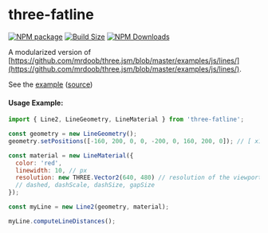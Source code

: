 three-fatline
=============

[![NPM package][npm-img]][npm-url]
[![Build Size][build-size-img]][build-size-url]
[![NPM Downloads][npm-downloads-img]][npm-downloads-url]

A modularized version of [https://github.com/mrdoob/three.jsm/blob/master/examples/js/lines/](https://github.com/mrdoob/three.jsm/blob/master/examples/js/lines/).

See the [example](https://vasturiano.github.io/three-fatline/example/fat-lines/) ([source](https://github.com/vasturiano/three-fatline/blob/master/example/fat-lines/index.html))

#### Usage Example:
```js
import { Line2, LineGeometry, LineMaterial } from 'three-fatline';

const geometry = new LineGeometry();
geometry.setPositions([-160, 200, 0, 0, -200, 0, 160, 200, 0]); // [ x1, y1, z1,  x2, y2, z2, ... ] format

const material = new LineMaterial({
  color: 'red',
  linewidth: 10, // px
  resolution: new THREE.Vector2(640, 480) // resolution of the viewport
  // dashed, dashScale, dashSize, gapSize
});

const myLine = new Line2(geometry, material);

myLine.computeLineDistances();
```

[npm-img]: https://img.shields.io/npm/v/three-fatline
[npm-url]: https://npmjs.org/package/three-fatline
[build-size-img]: https://img.shields.io/bundlephobia/minzip/three-fatline
[build-size-url]: https://bundlephobia.com/result?p=three-fatline
[npm-downloads-img]: https://img.shields.io/npm/dt/three-fatline
[npm-downloads-url]: https://www.npmtrends.com/three-fatline
